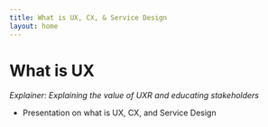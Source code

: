 ```yaml
---
title: What is UX, CX, & Service Design
layout: home
---
```


# What is UX
_Explainer: Explaining the value of UXR and educating stakeholders_
* Presentation on what is UX, CX, and Service Design 
